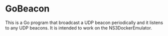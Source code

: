 # GoBeacon
This is a Go program that broadcast a UDP beacon periodically and it listens to any UDP beacons. It is intended to work on the NS3DockerEmulator.
